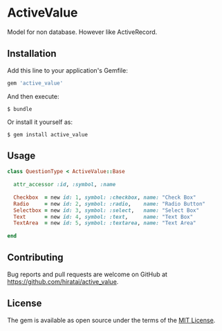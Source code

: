 # ActiveValue

Model for non database. However like ActiveRecord.


## Installation

Add this line to your application's Gemfile:

```ruby
gem 'active_value'
```

And then execute:

    $ bundle

Or install it yourself as:

    $ gem install active_value


## Usage

```ruby
class QuestionType < ActiveValue::Base
 
  attr_accessor :id, :symbol, :name
  
  Checkbox  = new id: 1, symbol: :checkbox, name: "Check Box"
  Radio     = new id: 2, symbol: :radio,    name: "Radio Button"
  Selectbox = new id: 3, symbol: :select,   name: "Select Box"
  Text      = new id: 4, symbol: :text,     name: "Text Box"
  TextArea  = new id: 5, symbol: :textarea, name: "Text Area"
  
end
```


## Contributing

Bug reports and pull requests are welcome on GitHub at https://github.com/hiratai/active_value.


## License

The gem is available as open source under the terms of the [MIT License](http://opensource.org/licenses/MIT).

